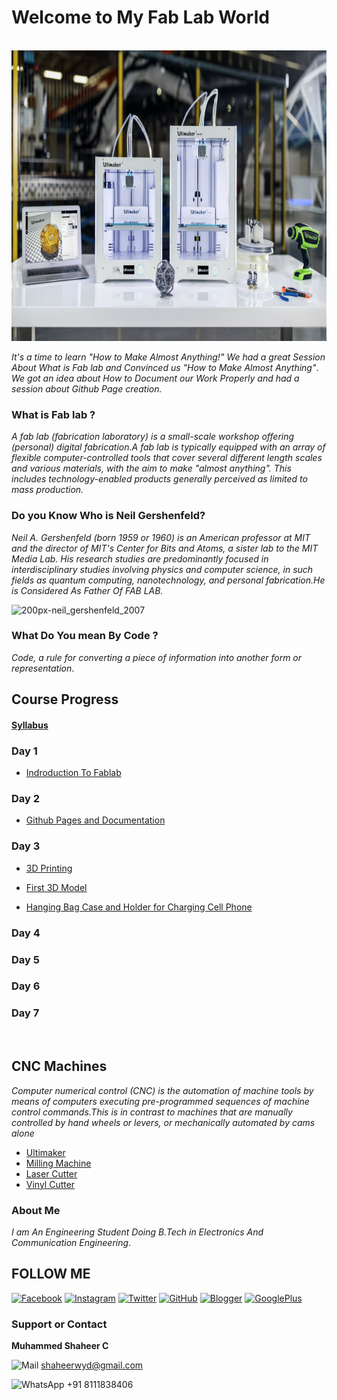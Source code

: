 #                                         Welcome to My Fab Lab World
<br>
<img src="P1.jpg" height="465" width="900">

_It's a time to learn "How to Make Almost Anything!"_
_We had a great Session About What is Fab lab and Convinced us "How to Make Almost Anything"_.
_We got an idea about How to Document our Work Properly and had a session about Github Page creation._


### What is Fab lab ?
_A fab lab (fabrication laboratory) is a small-scale workshop offering (personal) digital fabrication.A fab lab is typically equipped with an array of flexible computer-controlled tools that cover several different length scales and various materials, with the aim to make "almost anything". This includes technology-enabled products generally perceived as limited to mass production._
### Do you Know Who is  Neil Gershenfeld?
_Neil A. Gershenfeld (born 1959 or 1960) is an American professor at MIT and the director of MIT's Center for Bits and Atoms, a sister lab to the MIT Media Lab. His research studies are predominantly focused in interdisciplinary studies involving physics and computer science, in such fields as quantum computing, nanotechnology, and personal fabrication.He is Considered As Father Of FAB LAB._


![200px-neil_gershenfeld_2007](https://user-images.githubusercontent.com/30692774/28935753-2f5e0fc2-78a3-11e7-95d1-4183b256a833.jpg)

### What Do You mean By Code ?
_Code, a rule for converting a piece of information into another form or representation_.
## Course Progress
#### [Syllabus](https://shaheer08.github.io/Syllabus)
### Day 1

- [Indroduction To Fablab](https://shaheer08.github.io/Day-1)

### Day 2

- [Github Pages and Documentation](https://shaheer08.github.io/Day-2)

### Day 3

- [3D Printing](https://shaheer08.github.io/Day-3)

- [First 3D Model](https://shaheer08.github.io/first)

- [Hanging Bag Case and Holder for Charging Cell Phone](https://shaheer08.github.io/case)

### Day 4

### Day 5

### Day 6

### Day 7
<br>

## CNC Machines
_Computer numerical control (CNC) is the automation of machine tools by means of computers executing pre-programmed sequences of machine control commands.This is in contrast to machines that are manually controlled by hand wheels or levers, or mechanically automated by cams alone_
<br>
- [Ultimaker](https://shaheer08.github.io/ultimaker)
- [Milling Machine](https://shaheer08.github.io/shopbot)
- [Laser Cutter](https://shaheer08.github.io/laser)
- [Vinyl Cutter](https://shaheer08.github.io/vinyl)


### About Me
_I am An Engineering Student Doing B.Tech in Electronics And Communication Engineering_.
## FOLLOW ME
[![Facebook](https://cdn4.iconfinder.com/data/icons/miu-gloss-social/60/facebook-64.png)](https://m.facebook.com/shaheerkbd?refid=46&tsid&fref=search)  [![Instagram](https://cdn4.iconfinder.com/data/icons/miu-gloss-social/60/instagram-64.png)](https://www.instagram.com/its_me_shaheer_)  [![Twitter](https://cdn4.iconfinder.com/data/icons/miu-gloss-social/60/twitter-64.png)](https://twitter.com/itsme_shaheer)    [![GitHub](https://cdn4.iconfinder.com/data/icons/miu-gloss-social/60/github-64.png)](https://shaheer08.github.io)   [![Blogger](https://cdn4.iconfinder.com/data/icons/miu-gloss-social/60/blogger-64.png)](https://joyofread.blogspot.com)  [![GooglePlus](https://cdn4.iconfinder.com/data/icons/miu-gloss-social/60/google-64.png)](https://plus.google.com/u/0/118147113046590441382)


### Support or Contact
**Muhammed Shaheer C**

![Mail](https://cdn4.iconfinder.com/data/icons/miu-gloss-social/60/mail-24.png) shaheerwyd@gmail.com

![WhatsApp](https://cdn4.iconfinder.com/data/icons/miu-gloss-social/60/whatsapp-24.png) +91 8111838406

